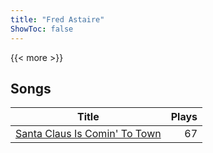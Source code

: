 ```yaml
---
title: "Fred Astaire"
ShowToc: false
---
```


{{< more >}}

## Songs
Title | Plays 
----- | -----: 
[Santa Claus Is Comin' To Town](/songs/santa-claus-is-comin-to-town) | 67

